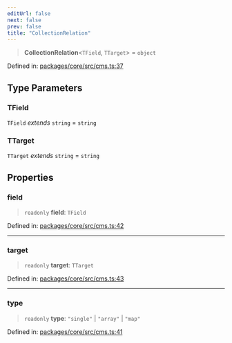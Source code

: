 ```yaml
---
editUrl: false
next: false
prev: false
title: "CollectionRelation"
---
```


> **CollectionRelation**\<`TField`, `TTarget`\> = `object`

Defined in: [packages/core/src/cms.ts:37](https://github.com/bitswired/foldcms/blob/1c891e1138f693233aa186873facbdb8139365a8/packages/core/src/cms.ts#L37)

## Type Parameters

### TField

`TField` *extends* `string` = `string`

### TTarget

`TTarget` *extends* `string` = `string`

## Properties

### field

> `readonly` **field**: `TField`

Defined in: [packages/core/src/cms.ts:42](https://github.com/bitswired/foldcms/blob/1c891e1138f693233aa186873facbdb8139365a8/packages/core/src/cms.ts#L42)

***

### target

> `readonly` **target**: `TTarget`

Defined in: [packages/core/src/cms.ts:43](https://github.com/bitswired/foldcms/blob/1c891e1138f693233aa186873facbdb8139365a8/packages/core/src/cms.ts#L43)

***

### type

> `readonly` **type**: `"single"` \| `"array"` \| `"map"`

Defined in: [packages/core/src/cms.ts:41](https://github.com/bitswired/foldcms/blob/1c891e1138f693233aa186873facbdb8139365a8/packages/core/src/cms.ts#L41)
